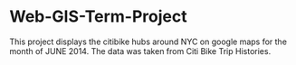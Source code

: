 # Web-GIS-Term-Project


This project displays the citibike hubs around NYC on google maps for the month of JUNE 2014. The data was taken from Citi Bike Trip Histories.


